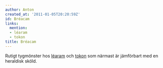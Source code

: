 ```yaml
---
author: Anton
created_at: '2011-01-05T20:20:59Z'
id: Bréacam
links:
  mention:
  - léaram
  - tokon
title: Bréacam
---
```


Rutigt tygmönster hos [léaram] och [tokon] som närmast är jämförbart med en heraldisk sköld.

  [léaram]: léaram
  [tokon]: tokon
